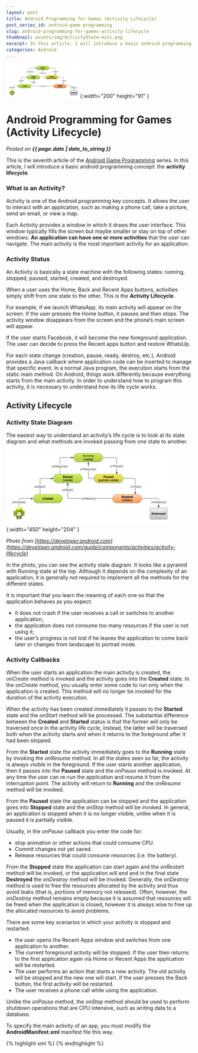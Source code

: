 ```yaml
---
layout: post
title: Android Programming for Games (Activity Lifecycle)
post_series_id: android-game-programming
slug: android-programming-for-games-activity-lifecycle
thumbnail: assets/img/ActivityState-mini.png
excerpt: In this article, I will introduce a basic android programming concept, the activity lifecycle.
categories: Android
---
```


![Android Programming for Games (Activity Lifecycle)](assets/img/ActivityState-mini.png){:width="200" height="91" }

# Android Programming for Games (Activity Lifecycle)
_Posted on **{{ page.date | date_to_string }}**_

This is the seventh article of the [Android Game Programming](android-game-programming) series. In this article, I will introduce a basic android programming concept: the **activity lifecycle**.

### What is an Activity?

Activity is one of the Android programming key concepts. It allows the user to interact with an application, such as making a phone call, take a picture, send an email, or view a map.

Each Activity provides a window in which it draws the user interface. This window typically fills the screen but maybe smaller or stay on top of other windows. **An application can have one or more activities** that the user can navigate. The main activity is the most important activity for an application.

### Activity Status

An Activity is basically a state machine with the following states: running, stopped, paused, started, created, and destroyed.

When a user uses the Home, Back and Recent Apps buttons, activities simply shift from one state to the other. This is the **Activity Lifecycle**.

For example, if we launch WhatsApp, its main activity will appear on the screen. If the user presses the Home button, it pauses and then stops. The activity window disappears from the screen and the phone’s main screen will appear.

If the user starts Facebook, it will become the new foreground application. The user can decide to press the Recent apps button and restore WhatsUp.

For each state change (creation, pause, ready, destroy, etc.), Android provides a Java callback where application code can be inserted to manage that specific event. In a normal Java program, the execution starts from the static main method. On Android, things work differently because everything starts from the main activity. In order to understand how to program this activity, it is necessary to understand how its life cycle works.

## Activity Lifecycle

### Activity State Diagram

The easiest way to understand an activity’s life cycle is to look at its state diagram and what methods are invoked passing from one state to another.

![Activity States](assets/img/ActivityState.png){:width="450" height="204" }

_Photo from [https://developer.android.com](https://developer.android.com/guide/components/activities/activity-lifecycle)_

In the photo, you can see the activity state diagram. It looks like a pyramid with Running state at the top. Although it depends on the complexity of an application, it is generally not required to implement all the methods for the different states.

It is important that you learn the meaning of each one so that the application behaves as you expect:

-   it does not crash if the user receives a call or switches to another application;
-   the application does not consume too many resources if the user is not using it;
-   the user’s progress is not lost if he leaves the application to come back later or changes from landscape to portrait mode.

### Activity Callbacks

When the user starts an application the main activity is created, the _onCreate_ method is invoked and the activity goes into the **Created** state. In the _onCreate_ method, you usually enter some code to run only when the application is created. This method will no longer be invoked for the duration of the activity execution.

When the activity has been created immediately it passes to the **Started** state and the _onStart_ method will be processed. The substantial difference between the **Created** and **Started** status is that the former will only be traversed once in the activity life cycle, instead, the latter will be traversed both when the activity starts and when it returns to the foreground after it had been stopped.

From the **Started** state the activity immediately goes to the **Running** state by invoking the _onResume_ method. In all the states seen so far, the activity is always visible in the foreground. If the user starts another application, then it passes into the **Paused** state and the _onPause_ method is invoked. At any time the user can re-run the application and resume it from the interruption point. The activity will return to **Running** and the _onResume_ method will be invoked.

From the **Paused** state the application can be stopped and the application goes into **Stopped** state and the _onStop_ method will be invoked. In general, an application is stopped when it is no longer visible, unlike when it is paused it is partially visible.

Usually, in the _onPause_ callback you enter the code for:

-   stop animation or other actions that could consume CPU.
-   Commit changes not yet saved.
-   Release resources that could consume resources (i.e. the battery).

From the **Stopped** state the application can start again and the _onRestart_ method will be invoked, or the application will end and in the final state **Destroyed** the _onDestroy_ method will be invoked. Generally, the _onDestroy_ method is used to free the resources allocated by the activity and thus avoid leaks (that is, portions of memory not released). Often, however, the _onDestroy_ method remains empty because it is assumed that resources will be freed when the application is closed, however it is always wise to free up the allocated resources to avoid problems.

There are some key scenarios in which your activity is stopped and restarted:

-   the user opens the Recent Apps window and switches from one application to another.
-   The current foreground activity will be stopped. If the user then returns to the first application again via Home or Recent Apps the application will be restarted.
-   The user performs an action that starts a new activity. The old activity will be stopped and the new one will start. If the user presses the Back button, the first activity will be restarted.
-   The user receives a phone call while using the application.

Unlike the _onPause_ method, the _onStop_ method should be used to perform shutdown operations that are CPU intensive, such as writing data to a database.

To specify the main activity of an app, you must modify the **AndroidManifest.xml** manifest file this way.

{% highlight xml %}
<activity android:name=".MainActivity" android:label="@string/app_name">
    <intent-filter>
        <action android:name="android.intent.action.MAIN" />
        <category android:name="android.intent.category.LAUNCHER" />
    </intent-filter>
</activity>
{% endhighlight %}